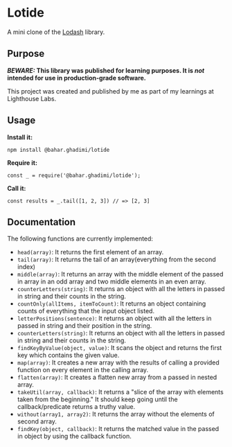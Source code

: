 # Lotide

A mini clone of the [Lodash](https://lodash.com) library.

## Purpose

**_BEWARE:_ This library was published for learning purposes. It is _not_ intended for use in production-grade software.**

This project was created and published by me as part of my learnings at Lighthouse Labs. 

## Usage

**Install it:**

`npm install @bahar.ghadimi/lotide`

**Require it:**

`const _ = require('@bahar.ghadimi/lotide');`

**Call it:**

`const results = _.tail([1, 2, 3]) // => [2, 3]`

## Documentation

The following functions are currently implemented:

* `head(array)`: It returns the first element of an array.
* `tail(array)`: It returns the tail of an array(everything from the second index)
* `middle(array)`: It returns an array with the middle element of the passed in array in an odd array and two middle elements in an even array.
* `counterLetters(string)`: It returns an object with all the letters in passed in string and their counts in the string.
* `countOnly(allItems, itemToCount)`: It returns an object containing counts of everything that the input object listed.
* `letterPositions(sentence)`: It returns an object with all the letters in passed in string and their position in the string.
* `counterLetters(string)`: It returns an object with all the letters in passed in string and their counts in the string.
* `findKeyByValue(object, value)`: It scans the object and returns the first key which contains the given value.
* `map(array)`: It creates a new array with the results of calling a provided function on every element in the calling array.
* `flatten(array)`: It creates a flatten new array from a passed in nested array.
* `takeUtil(array, callback)`: It returns a "slice of the array with elements taken from the beginning." It should keep going until the callback/predicate returns a truthy value.
* `without(array1, array2)`: It returns the array without the elements of second array.
* `findKey(object, callback)`: It returns the matched value in the passed in object by using the callback function.